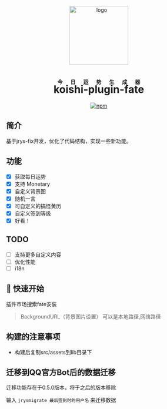 <!-- markdownlint-disable MD026 MD028 MD033 MD041 -->

<div align="center">
  <a href="https://koishi.chat/" target="_blank">
    <img width="160" src="https://koishi.chat/logo.png" alt="logo">
  </a>

<h1><ruby>koishi-plugin-fate<rp>(</rp><rt>今日运势生成器</rt><rp>)</ruby></h1>

[![npm](https://img.shields.io/npm/v/koishi-plugin-fate?style=flat-square)](https://www.npmjs.com/package/koishi-plugin-jrys-fix)
</div>

## 简介

基于jrys-fix开发，优化了代码结构，实现一些新功能。

## 功能

- [x] 获取每日运势
- [x] 支持 Monetary
- [x] 自定义背景图
- [x] 随机一言
- [x] 可自定义的搞怪黄历
- [x] 自定义签到等级
- [x] 好看！

## TODO

- [ ] 支持更多自定义内容
- [ ] 优化性能
- [ ] i18n

## 🚀 快速开始

插件市场搜索fate安装

> BackgroundURL（背景图片设置）
> 可以是本地路径,网络路径

## 构建的注意事项

- 构建后复制src/assets到lib目录下

## 迁移到QQ官方Bot后的数据迁移

迁移功能存在于0.5.0版本，将于之后的版本移除

输入 `jrysmigrate 最后签到时的用户名` 来迁移数据
